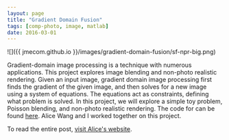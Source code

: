 ```yaml
---
layout: page
title: "Gradient Domain Fusion"
tags: [comp-photo, image, matlab]
date: 2016-03-01
---
```


![]({{ jmecom.github.io }}/images/gradient-domain-fusion/sf-npr-big.png)

Gradient-domain image processing is a technique with numerous applications. This project explores image blending and non-photo realistic rendering. Given an input image, gradient domain image processing first finds the gradient of the given image, and then solves for a new image using a system of equations. The equations act as constraints, defining what problem is solved. In this project, we will explore a simple toy problem, Poisson blending, and non-photo realistic rendering. The code for can be found [here](https://github.com/jmecom/gradient-domain-fusion). Alice Wang and I worked together on this project.

To read the entire post, [visit Alice's website](http://ahris.github.io/articles/gradient-domain-fusion/).